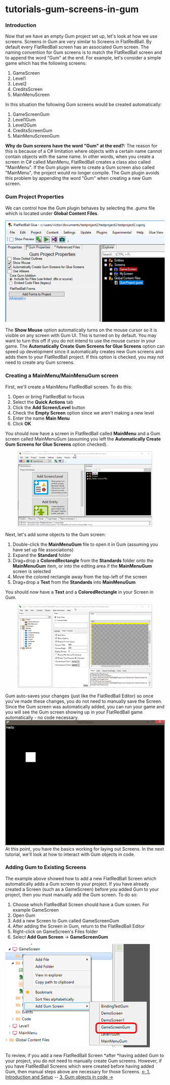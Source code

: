 # tutorials-gum-screens-in-gum

### Introduction

Now that we have an empty Gum project set up, let's look at how we use screens. Screens in Gum are very similar to Screens in FlatRedBall. By default every FlatRedBall screen has an associated Gum screen. The naming convention for Gum screens is to match the FlatRedBall screen and to append the word "Gum" at the end. For example, let's consider a simple game which has the following screens:

1. GameScreen
2. Level1
3. Level2
4. CreditsScreen
5. MainMenuScreen

In this situation the following Gum screens would be created automatically:

1. GameScreenGum
2. Level1Gum
3. Level2Gum
4. CreditsScreenGum
5. MainMenuScreenGum

**Why do Gum screens have the word "Gum" at the end?:** The reason for this is because of a C# limitation where objects with a certain name cannot contain objects with the same name. In other words, when you create a screen in C# called MainMenu, FlatRedBall creates a class also called "MainMenu". If the Gum plugin were to create a Gum screen also called "MainMenu", the project would no longer compile. The Gum plugin avoids this problem by appending the word "Gum" when creating a new Gum screen.

### Gum Project Properties

We can control how the Gum plugin behaves by selecting the .gumx file which is located under **Global Content Files**.

![](../../media/2019-03-img_5c78b5c1b4f64.png)

The **Show Mouse** option automatically turns on the mouse cursor so it is visible on any screen with Gum UI. This is turned on by default. You may want to turn this off if you do not intend to use the mouse cursor in your game. The **Automatically Create Gum Screens for Glue Screens** option can speed up development since it automatically creates new Gum screens and adds them to your FlatRedBall project. If this option is checked, you may not need to create any Gum screens.

### Creating a MainMenu/MainMenuGum screen

First, we'll create a MainMenu FlatRedBall screen. To do this:

1. Open or bring FlatRedBall to focus
2. Select the **Quick Actions** tab
3. Click the **Add Screen/Level** button
4. Check the **Empty Screen** option since we aren't making a new level
5. Enter the name **Main Menu**
6. Click **OK**

You should now have a screen in FlatRedBall called **MainMenu** and a Gum screen called MainMenuGum (assuming you left the **Automatically Create Gum Screens for Glue Screens** option checked). 

<figure><img src="../../media/2016-01-2021_March_07_074750.gif" alt=""><figcaption></figcaption></figure>

 Next, let's add some objects to the Gum screen:

1. Double-click the **MainMenuGum** file to open it in Gum (assuming you have set up file associations)
2. Expand the **Standard** folder
3. Drag+drop a **ColoredRectangle** from the **Standards** folder onto the **MainMenuGum** item, or into the editing area if the **MainMenuGum** screen is selected
4. Move the colored rectangle away from the top-left of the screen
5. Drag+drop a **Text** from the **Standards** into **MainMenuGum**

You should now have a **Text** and a **ColoredRectangle** in your Screen in Gum. 

<figure><img src="../../media/2016-01-2021_March_07_072857.gif" alt=""><figcaption></figcaption></figure>

 Gum auto-saves your changes (just like the FlatRedBall Editor) so once you've made these changes, you do not need to manually save the Screen. Since the Gum screen was automatically added, you can run your game and you will see the Gum screen showing up in your FlatRedBall game automatically - no code necessary. ![GumInFrb1.PNG](../../media/migrated_media-GumInFrb1.PNG) At this point, you have the basics working for laying out Screens. In the next tutorial, we'll look at how to interact with Gum objects in code.

### Adding Gum to Existing Screens

The example above showed how to add a new FlatRedBall Screen which automatically adds a Gum screen to your project. If you have already created a Screen (such as a GameScreen) before you added Gum to your project, then you must manually add the Gum screen. To do so:

1. Choose which FlatRedBall Screen should have a Gum screen. For example GameScreen
2. Open Gum
3. Add a new Screen to Gum called GameScreenGum
4. After adding the Screen in Gum, return to the FlatRedBall Editor
5. Right-click on GameScreen's Files folder
6. Select **Add Gum Screen** -> **GameScreenGum**

![](../../media/2023-05-img_646f4adbedd07.png)

To review, if you add a new FlatRedBall Screen \*after \*having added Gum to your project, you do not need to manually create Gum screens. However, if you have FlatRedBall Screens which were created before having added Gum, then manual steps above are necessary for those Screens. [<- 1. Introduction and Setup](tutorials-gum-introduction-and-setup.md) -- [3. Gum objects in code ->](tutorials-gum-gum-objects-in-code.md)
